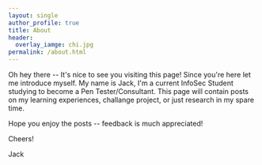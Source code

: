 ```yaml
---
layout: single
author_profile: true
title: About
header:
  overlay_iamge: chi.jpg
permalink: /about.html
---
```


Oh hey there -- It's nice to see you visiting this page! Since you're here let me introduce myself. My name is Jack, I'm a current InfoSec Student studying to become a Pen Tester/Consultant. This page will contain posts on my learning experiences, challange project, or just research in my spare time.

Hope you enjoy the posts -- feedback is much appreciated!

Cheers!

Jack 
